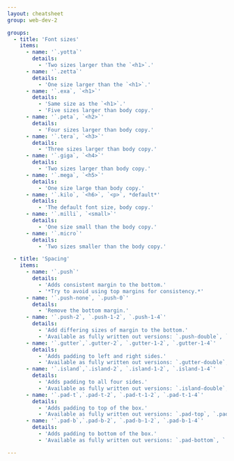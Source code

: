 ```yaml
---
layout: cheatsheet
group: web-dev-2

groups:
  - title: 'Font sizes'
    items:
      - name: '`.yotta`'
        details:
          - 'Two sizes larger than the `<h1>`.'
      - name: '`.zetta`'
        details:
          - 'One size larger than the `<h1>`.'
      - name: '`.exa`, `<h1>`'
        details:
          - 'Same size as the `<h1>`.'
          - 'Five sizes larger than body copy.'
      - name: '`.peta`, `<h2>`'
        details:
          - 'Four sizes larger than body copy.'
      - name: '`.tera`, `<h3>`'
        details:
          - 'Three sizes larger than body copy.'
      - name: '`.giga`, `<h4>`'
        details:
          - 'Two sizes larger than body copy.'
      - name: '`.mega`, `<h5>`'
        details:
          - 'One size large than body copy.'
      - name: '`.kilo`, `<h6>`, `<p>`, *default*'
        details:
          - 'The default font size, body copy.'
      - name: '`.milli`, `<small>`'
        details:
          - 'One size small than the body copy.'
      - name: '`.micro`'
        details:
          - 'Two sizes smaller than the body copy.'

  - title: 'Spacing'
    items:
      - name: '`.push`'
        details:
          - 'Adds consistent margin to the bottom.'
          - '*Try to avoid using top margins for consistency.*'
      - name: '`.push-none`, `.push-0`'
        details:
          - 'Remove the bottom margin.'
      - name: '`.push-2`, `.push-1-2`, `.push-1-4`'
        details:
          - 'Add differing sizes of margin to the bottom.'
          - 'Available as fully written out versions: `.push-double`, `.push-half`, `.push-quarter`.'
      - name: '`.gutter`,`.gutter-2`, `.gutter-1-2`, `.gutter-1-4`'
        details:
          - 'Adds padding to left and right sides.'
          - 'Available as fully written out versions: `.gutter-double`, `.gutter-half`, `.gutter-quarter`.'
      - name: '`.island`,`.island-2`, `.island-1-2`, `.island-1-4`'
        details:
          - 'Adds padding to all four sides.'
          - 'Available as fully written out versions: `.island-double`, `.island-half`, `.island-quarter`.'
      - name: '`.pad-t`,`.pad-t-2`, `.pad-t-1-2`, `.pad-t-1-4`'
        details:
          - 'Adds padding to top of the box.'
          - 'Available as fully written out versions: `.pad-top`, `.pad-top-double`, `.pad-top-half`, `.pad-top-quarter`.'
      - name: '`.pad-b`,`.pad-b-2`, `.pad-b-1-2`, `.pad-b-1-4`'
        details:
          - 'Adds padding to bottom of the box.'
          - 'Available as fully written out versions: `.pad-bottom`, `.pad-bottom-double`, `.pad-bottom-half`, `.pad-bottom-quarter`.'

---
```

